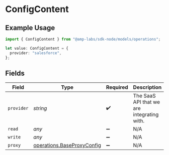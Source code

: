 # ConfigContent

## Example Usage

```typescript
import { ConfigContent } from "@amp-labs/sdk-node/models/operations";

let value: ConfigContent = {
  provider: "salesforce",
};
```

## Fields

| Field                                                                    | Type                                                                     | Required                                                                 | Description                                                              | Example                                                                  |
| ------------------------------------------------------------------------ | ------------------------------------------------------------------------ | ------------------------------------------------------------------------ | ------------------------------------------------------------------------ | ------------------------------------------------------------------------ |
| `provider`                                                               | *string*                                                                 | :heavy_check_mark:                                                       | The SaaS API that we are integrating with.                               | salesforce                                                               |
| `read`                                                                   | *any*                                                                    | :heavy_minus_sign:                                                       | N/A                                                                      |                                                                          |
| `write`                                                                  | *any*                                                                    | :heavy_minus_sign:                                                       | N/A                                                                      |                                                                          |
| `proxy`                                                                  | [operations.BaseProxyConfig](../../models/operations/baseproxyconfig.md) | :heavy_minus_sign:                                                       | N/A                                                                      |                                                                          |